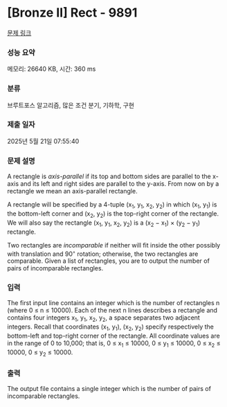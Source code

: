 # [Bronze II] Rect - 9891 

[문제 링크](https://www.acmicpc.net/problem/9891) 

### 성능 요약

메모리: 26640 KB, 시간: 360 ms

### 분류

브루트포스 알고리즘, 많은 조건 분기, 기하학, 구현

### 제출 일자

2025년 5월 21일 07:55:40

### 문제 설명

<p>A rectangle is <em>axis-parallel</em> if its top and bottom sides are parallel to the x-axis and its left and right sides are parallel to the y-axis. From now on by a rectangle we mean an axis-parallel rectangle.</p>

<p>A rectangle will be specified by a 4-tuple (x<sub>1</sub>, y<sub>1</sub>, x<sub>2</sub>, y<sub>2</sub>) in which (x<sub>1</sub>, y<sub>1</sub>) is the bottom-left corner and (x<sub>2</sub>, y<sub>2</sub>) is the top-right corner of the rectangle. We will also say the rectangle (x<sub>1</sub>, y<sub>1</sub>, x<sub>2</sub>, y<sub>2</sub>) is a (x<sub>2</sub> − x<sub>1</sub>) × (y<sub>2</sub> − y<sub>1</sub>) rectangle.</p>

<p>Two rectangles are <em>incomparable</em> if neither will fit inside the other possibly with translation and 90<sup>◦</sup> rotation; otherwise, the two rectangles are comparable. Given a list of rectangles, you are to output the number of pairs of incomparable rectangles.</p>

### 입력 

 <p>The first input line contains an integer which is the number of rectangles n (where 0 ≤ n ≤ 10000). Each of the next n lines describes a rectangle and contains four integers x<sub>1</sub>, y<sub>1</sub>, x<sub>2</sub>, y<sub>2</sub>, a space separates two adjacent integers. Recall that coordinates (x<sub>1</sub>, y<sub>1</sub>), (x<sub>2</sub>, y<sub>2</sub>) specify respectively the bottom-left and top-right corner of the rectangle. All coordinate values are in the range of 0 to 10,000; that is, 0 ≤ x<sub>1</sub> ≤ 10000, 0 ≤ y<sub>1</sub> ≤ 10000, 0 ≤ x<sub>2</sub> ≤ 10000, 0 ≤ y<sub>2</sub> ≤ 10000.</p>

### 출력 

 <p>The output file contains a single integer which is the number of pairs of incomparable rectangles.</p>

